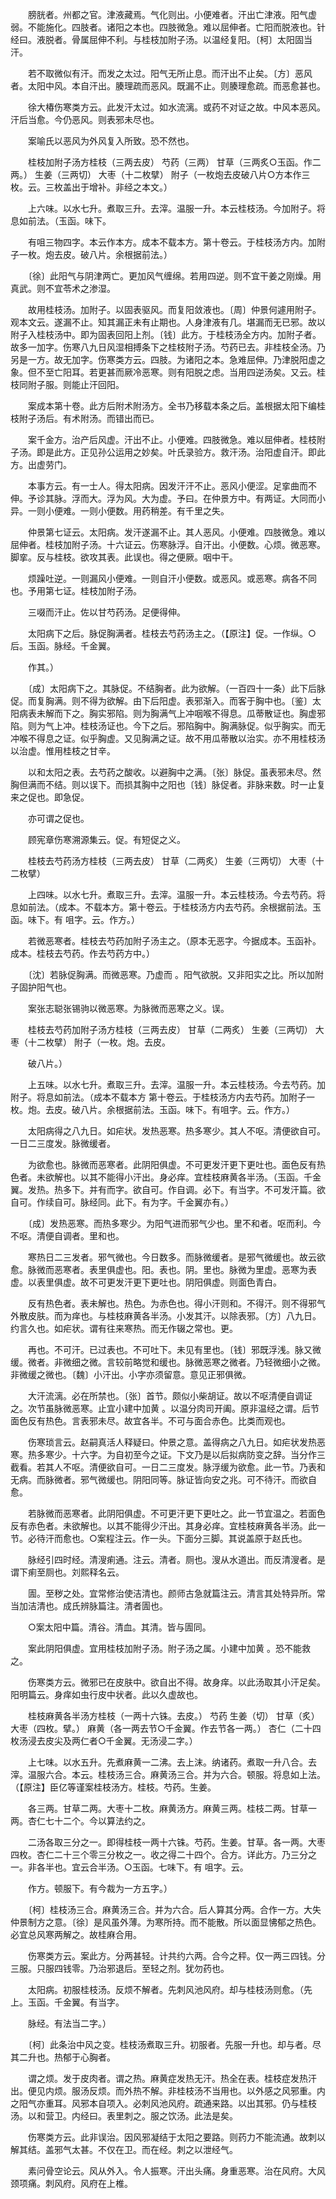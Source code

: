 <!-- { "loadSidebar": true } -->
　　膀胱者。州都之官。津液藏焉。气化则出。小便难者。汗出亡津液。阳气虚弱。不能施化。四肢者。诸阳之本也。四肢微急。难以屈伸者。亡阳而脱液也。针经曰。液脱者。骨属屈伸不利。与桂枝加附子汤。以温经复阳。〔柯〕太阳固当汗。

　　若不取微似有汗。而发之太过。阳气无所止息。而汗出不止矣。〔方〕恶风者。太阳中风。本自汗出。腠理疏而恶风。既漏不止。则腠理愈疏。而恶愈甚也。

　　徐大椿伤寒类方云。此发汗太过。如水流漓。或药不对证之故。中风本恶风。汗后当愈。今仍恶风。则表邪未尽也。

　　案喻氏以恶风为外风复入所致。恐不然也。

　　桂枝加附子汤方桂枝（三两去皮） 芍药（三两） 甘草（三两炙○玉函。作二两。） 生姜（三两切） 大枣（十二枚擘） 附子（一枚炮去皮破八片○方本作三枚。云。三枚盖出于增补。非经之本文。）

　　上六味。以水七升。煮取三升。去滓。温服一升。本云桂枝汤。今加附子。将息如前法。（玉函。味下。

　　有咀三物四字。本云作本方。成本不载本方。第十卷云。于桂枝汤方内。加附子一枚。炮去皮。破八片。余根据前法。）

　　〔徐〕此阳气与阴津两亡。更加风气缠绵。若用四逆。则不宜干姜之刚燥。用真武。则不宜苓术之渗湿。

　　故用桂枝汤。加附子。以固表驱风。而复阳敛液也。〔周〕仲景何遽用附子。观本文云。遂漏不止。知其漏正未有止期也。人身津液有几。堪漏而无已邪。故以附子入桂枝汤中。即为固表回阳上剂。〔钱〕此方。于桂枝汤全方内。加附子者。故多一加字。伤寒八九日风湿相搏条下之桂枝附子汤。芍药已去。非桂枝全汤。乃另是一方。故无加字。伤寒类方云。四肢。为诸阳之本。急难屈伸。乃津脱阳虚之象。但不至亡阳耳。若更甚而厥冷恶寒。则有阳脱之虑。当用四逆汤矣。又云。桂枝同附子服。则能止汗回阳。

　　案成本第十卷。此方后附术附汤方。全书乃移载本条之后。盖根据太阳下编桂枝附子汤后。有术附汤。而错出而已。

　　案千金方。治产后风虚。汗出不止。小便难。四肢微急。难以屈伸者。桂枝附子汤。即是此方。正见孙公运用之妙矣。叶氏录验方。救汗汤。治阳虚自汗。即此方。出虚劳门。

　　本事方云。有一士人。得太阳病。因发汗汗不止。恶风小便涩。足挛曲而不伸。予诊其脉。浮而大。浮为风。大为虚。予曰。在仲景方中。有两证。大同而小异。一则小便难。一则小便数。用药稍差。有千里之失。

　　仲景第七证云。太阳病。发汗遂漏不止。其人恶风。小便难。四肢微急。难以屈伸者。桂枝加附子汤。十六证云。伤寒脉浮。自汗出。小便数。心烦。微恶寒。脚挛。反与桂枝。欲攻其表。此误也。得之便厥。咽中干。

　　烦躁吐逆。一则漏风小便难。一则自汗小便数。或恶风。或恶寒。病各不同也。予用第七证。桂枝加附子汤。

　　三啜而汗止。佐以甘芍药汤。足便得伸。

　　太阳病下之后。脉促胸满者。桂枝去芍药汤主之。（【原注】促。一作纵。○后。玉函。脉经。千金翼。

　　作其。）

　　〔成〕太阳病下之。其脉促。不结胸者。此为欲解。（一百四十一条）此下后脉促。而复胸满。则不得为欲解。由下后阳虚。表邪渐入。而客于胸中也。〔鉴〕太阳病表未解而下之。胸实邪陷。则为胸满气上冲咽喉不得息。瓜蒂散证也。胸虚邪陷。则为气上冲。桂枝汤证也。今下之后。邪陷胸中。胸满脉促。似乎胸实。而无冲喉不得息之证。似乎胸虚。又见胸满之证。故不用瓜蒂散以治实。亦不用桂枝汤以治虚。惟用桂枝之甘辛。

　　以和太阳之表。去芍药之酸收。以避胸中之满。〔张〕脉促。虽表邪未尽。然胸但满而不结。则以误下。而损其胸中之阳也〔钱〕脉促者。非脉来数。时一止复来之促也。即急促。

　　亦可谓之促也。

　　顾宪章伤寒溯源集云。促。有短促之义。

　　桂枝去芍药汤方桂枝（三两去皮） 甘草（二两炙） 生姜（三两切） 大枣（十二枚擘）

　　上四味。以水七升。煮取三升。去滓。温服一升。本云桂枝汤。今去芍药。将息如前法。（成本。不载本方。第十卷云。于桂枝汤方内去芍药。余根据前法。玉函。味下。有 咀字。云。作方。）

　　若微恶寒者。桂枝去芍药加附子汤主之。（原本无恶字。今据成本。玉函补。成本。桂枝去芍药。作去芍药方中。）

　　〔沈〕若脉促胸满。而微恶寒。乃虚而 。阳气欲脱。又非阳实之比。所以加附子固护阳气也。

　　案张志聪张锡驹以微恶寒。为脉微而恶寒之义。误。

　　桂枝去芍药加附子汤方桂枝（三两去皮） 甘草（二两炙） 生姜（三两切） 大枣（十二枚擘） 附子（一枚。炮。去皮。

　　破八片。）

　　上五味。以水七升。煮取三升。去滓。温服一升。本云桂枝汤。今去芍药。加附子。将息如前法。（成本不载本方 第十卷云。于桂枝汤方内去芍药。加附子一枚。炮。去皮。破八片。余根据前法。玉函。味下。有咀字。云。作方。）

　　太阳病得之八九日。如疟状。发热恶寒。热多寒少。其人不呕。清便欲自可。一日二三度发。脉微缓者。

　　为欲愈也。脉微而恶寒者。此阴阳俱虚。不可更发汗更下更吐也。面色反有热色者。未欲解也。以其不能得小汗出。身必痒。宜桂枝麻黄各半汤。（玉函。千金翼。发热。热多下。并有而字。欲自可。作自调。必下。有当字。不可发汗篇。欲自可。作续自可。脉经同。此下。有为字。千金翼亦有。）

　　〔成〕发热恶寒。而热多寒少。为阳气进而邪气少也。里不和者。呕而利。今不呕。清便自调者。里和也。

　　寒热日二三发者。邪气微也。今日数多。而脉微缓者。是邪气微缓也。故云欲愈。脉微而恶寒者。表里俱虚也。阳。表也。阴。里也。脉微为里虚。恶寒为表虚。以表里俱虚。故不可更发汗更下更吐也。阴阳俱虚。则面色青白。

　　反有热色者。表未解也。热色。为赤色也。得小汗则和。不得汗。则不得邪气外散皮肤。而为痒也。与桂枝麻黄各半汤。小发其汗。以除表邪。〔方〕八九日。约言久也。如疟状。谓有往来寒热。而无作辍之常也。更。

　　再也。不可汗。已过表也。不可吐下。未见有里也。〔钱〕邪既浮浅。脉又微缓。微者。非微细之微。言较前略觉和缓也。脉微恶寒之微者。乃轻微细小之微。非微缓之微也。〔魏〕小汗出。小字亦须留意。意见正邪俱微。

　　大汗流漓。必在所禁也。〔张〕首节。颇似小柴胡证。故以不呕清便自调证之。次节虽脉微恶寒。止宜小建中加黄 。以温分肉司开阖。原非温经之谓。后节面色反有热色。言表邪未尽。故宜各半。不可与面合赤色。比类而观也。

　　伤寒琐言云。赵嗣真活人释疑曰。仲景之意。盖得病之八九日。如疟状发热恶寒。热多寒少。十六字。为自初至今之证。下文乃是以后拟病防变之辞。当分作三截看。若其人不呕。清便欲自可。一日二三度发。脉浮缓为欲愈。此一节。乃表和无病。而脉微者。邪气微缓也。阴阳同等。脉证皆向安之兆。可不待汗。而欲自愈。

　　若脉微而恶寒者。此阴阳俱虚。不可更汗更下更吐之。此一节宜温之。若面色反有赤色者。未欲解也。以其不能得少汗出。其身必痒。宜桂枝麻黄各半汤。此一节。必待汗而愈也。○案程注云。作一头。下面分三脚。其说盖原于赵氏也。

　　脉经引四时经。清溲痢通。注云。清者。厕也。溲从水道出。而反清溲者。是谓下痢至厕也。刘熙释名云。

　　圊。至秽之处。宜常修治使洁清也。颜师古急就篇注云。清言其处特异所。常当加洁清也。成氏辨脉篇注。清者圊也。

　　○案太阳中篇。清谷。清血。其清。皆与圊同。

　　案此阴阳俱虚。宜用桂枝加附子汤。附子汤之属。小建中加黄 。恐不能救之。

　　伤寒类方云。微邪已在皮肤中。欲自出不得。故身痒。以此汤取其小汗足矣。阳明篇云。身痒如虫行皮中状者。此以久虚故也。

　　桂枝麻黄各半汤方桂枝（一两十六铢。去皮。） 芍药 生姜（切） 甘草（炙） 大枣（四枚。擘。） 麻黄（各一两去节○千金翼。作去节各一两。） 杏仁（二十四枚汤浸去皮尖及两仁者○千金翼。无汤浸二字。）

　　上七味。以水五升。先煮麻黄一二沸。去上沫。纳诸药。煮取一升八合。去滓。温服六合。本云。桂枝汤三合。麻黄汤三合。并为六合。顿服。将息如上法。（【原注】臣亿等谨案桂枝汤方。桂枝。芍药。生姜。

　　各三两。甘草二两。大枣十二枚。麻黄汤方。麻黄三两。桂枝二两。甘草一两。杏仁七十二个。今以算法约之。

　　二汤各取三分之一。即得桂枝一两十六铢。芍药。生姜。甘草。各一两。大枣四枚。杏仁二十三个零三分枚之一。收之得二十四个。合方。详此方。乃三分之一。非各半也。宜云合半汤。○玉函。七味下。有 咀字。云。

　　作方。顿服下。有今裁为一方五字。）

　　〔柯〕桂枝汤三合。麻黄汤三合。并为六合。后人算其分两。合作一方。大失仲景制方之意。〔徐〕是风虽外薄。为寒所持。而不能散。所以面显怫郁之热色。必宜总风寒两解之。故桂麻合用。

　　伤寒类方云。案此方。分两甚轻。计共约六两。合今之秤。仅一两三四钱。分三服。只服四钱零。乃治邪退后。至轻之剂。犹勿药也。

　　太阳病。初服桂枝汤。反烦不解者。先刺风池风府。却与桂枝汤则愈。（先上。玉函。千金翼。有当字。

　　脉经。有法当二字。）

　　〔柯〕此条治中风之变。桂枝汤煮取三升。初服者。先服一升也。却与者。尽其二升也。热郁于心胸者。

　　谓之烦。发于皮肉者。谓之热。麻黄症发热无汗。热全在表。桂枝症发热汗出。便见内烦。服汤反烦。而外热不解。非桂枝汤不当用也。以外感之风邪重。内之阳气亦重耳。风邪本自项入。必刺风池风府。疏通来路。以出其邪。仍与桂枝汤。以和营卫。内经曰。表里刺之。服之饮汤。此法是矣。

　　伤寒类方云。此非误治。因风邪凝结于太阳之要路。则药力不能流通。故刺以解其结。盖邪气太甚。不仅在卫。而在经。刺之以泄经气。

　　素问骨空论云。风从外入。令人振寒。汗出头痛。身重恶寒。治在风府。大风颈项痛。刺风府。风府在上椎。

